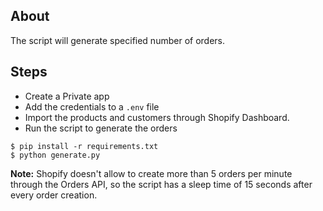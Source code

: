 ## About 

The script will generate specified number of orders.

## Steps

- Create a Private app
- Add the credentials to a `.env` file
- Import the products and customers through Shopify Dashboard.
- Run the script to generate the orders
```shell script
$ pip install -r requirements.txt
$ python generate.py
```
**Note:** Shopify doesn't allow to create more than 5 orders per minute through the Orders API, so the script has a sleep time of 15 seconds after every order creation.